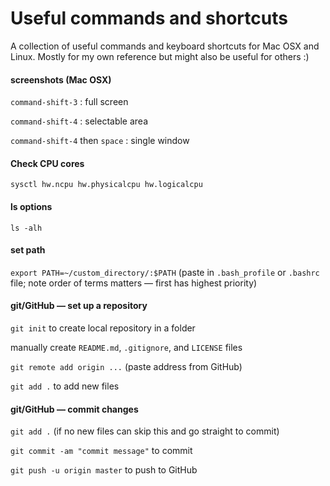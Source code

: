 Useful commands and shortcuts
=============================

A collection of useful commands and keyboard shortcuts for Mac OSX and Linux. Mostly for my own reference but might also be useful for others :)


#### screenshots (Mac OSX)

`command-shift-3` : full screen

`command-shift-4` : selectable area

`command-shift-4` then `space` : single window


#### Check CPU cores

`sysctl hw.ncpu hw.physicalcpu hw.logicalcpu`


#### ls options

`ls -alh`


#### set path

`export PATH=~/custom_directory/:$PATH` (paste in `.bash_profile` or `.bashrc` file; note order of terms matters — first has highest priority)


#### git/GitHub — set up a repository

`git init` to create local repository in a folder

manually create `README.md`, `.gitignore`, and `LICENSE` files

`git remote add origin ...` (paste address from GitHub)

`git add .` to add new files


#### git/GitHub — commit changes

`git add .` (if no new files can skip this and go straight to commit)

`git commit -am "commit message"` to commit

`git push -u origin master` to push to GitHub

